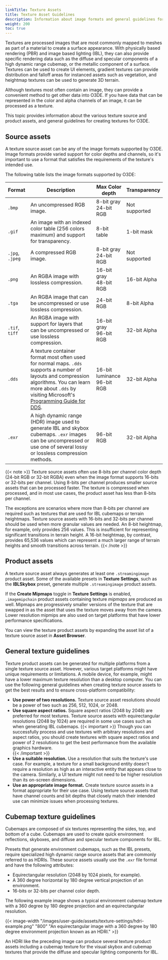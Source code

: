 ```yaml
---
linkTitle: Texture Assets
title: Texture Asset Guidelines
description: Information about image formats and general guidelines for processing textures with Texture settings in Open 3D Engine (O3DE).
weight: 200
toc: true
---
```


Textures are processed images that are most commonly mapped to meshes as part of a material to create a surface appearance. With physically based rendering (PBR) and image based lighting (IBL), they can also provide specific rendering data such as the diffuse and specular components of a high dynamic range cubemap, or the metallic component of a surface. Textures can be used to create UI elements, gradient textures can provide distribution and falloff areas for instanced assets such as vegetation, and heightmap textures can be used to generate 3D terrain.

Although textures most often contain an image, they can provide a convenient method to get other data into O3DE. If you have data that can be represented in the color and alpha channels of an image, it can be processed as a texture.

This topic provides information about the various texture source and product assets, and general guidelines for creating textures for O3DE.

## Source assets

A texture source asset can be any of the image formats supported by O3DE. Image formats provide varied support for color depths and channels, so it's important to use a format that satisfies the requirements of the texture's intended use.

The following table lists the image formats supported by O3DE:

| **Format** | **Description** | **Max Color depth** | **Transparency** |
| - | - | - | - |
| `.bmp` | An uncompressed RGB image. | 8-bit gray<br>24-bit RGB | Not supported |
| `.gif` | An image with an indexed color table (256 colors maximum) and support for transparency.  | 8-bit table | 1-bit mask |
| `.jpg`, `.jpeg` | A compressed RGB image. | 8-bit gray<br>24-bit RGB | Not supported |
| `.png` | An RGBA image with lossless compression. | 16-bit gray<br>48-bit RGB | 16-bit Alpha |
| `.tga` | An RGBA image that can be uncompressed or use lossless compression. | 24-bit RGB | 8-bit Alpha |
| `.tif`, `tiff` | An RGBA image with support for layers that can be uncompressed or use lossless compression. | 16-bit gray<br>96-bit RGB | 32-bit Alpha |
| `.dds` | A texture container format most often used for normal maps. `.dds` supports a number of layouts and compression algorithms. You can learn more about `.dds` by visiting Microsoft's [Programming Guide for DDS](https://docs.microsoft.com/en-us/windows/win32/direct3ddds/dx-graphics-dds-pguide). | 16-bit luminance<br>96-bit RGB | 32-bit Alpha |
| `.exr` | A high dynamic range (HDR) image used to generate IBL and skybox cubemaps. `.exr` images can be uncompressed or use one of several lossy or lossless compression methods. | 96-bit RGB | 32-bit Alpha |

{{< note >}}
Texture source assets often use 8-bits per channel color depth (24-bit RGB or 32-bit RGBA) even when the image format supports 16-bits or 32-bits per channel. Using 8-bits per channel produces smaller source assets that can be processed faster. The texture is compressed when processed, and in most use cases, the product asset has less than 8-bits per channel.

The exceptions are scenarios where more than 8-bits per channel are required such as textures that are used for IBL cubemaps or terrain heightmaps. Texture source assets with 16-bits and 32-bits per channel should be used when more granular values are needed. An 8-bit heightmap, for example, only provides 256 values. This is insufficient for representing significant transitions in terrain height. A 16-bit heightmap, by contrast, provides 65,536 values which can represent a much larger range of terrain heights and smooth transitions across terrain. 
{{< /note >}}

## Product assets

A texture source asset always generates at least one `.streamingimage` product asset. Some of the available presets in **Texture Settings**, such as the **IBLSkybox** preset, generate multiple `.streamingimage` product assets.

If the **Create Mipmaps** toggle in **Texture Settings** is enabled, `.imagemipchain` product assets containing texture *mipmaps* are produced as well. Mipmaps are progressively smaller versions of the texture that are swapped in as the asset that uses the texture moves away from the camera. Lower resolution mipmips are also used on target platforms that have lower performance specifications.

You can view the texture product assets by expanding the asset list of a texture source asset in **Asset Browser**.

## General texture guidelines

Texture product assets can be generated for multiple platforms from a single texture source asset. However, various target platforms might have unique requirements or limitations. A mobile device, for example, might have a lower maximum texture resolution than a desktop computer. You can use the following general guidelines when creating texture source assets to get the best results and to ensure cross-platform compatibility:

* **Use power of two resolutions.** Texture source asset resolutions should be a power of two such as 256, 512, 1024, or 2048.
* **Use square aspect ratios.** Square aspect ratios (2048 by 2048) are preferred for most textures. Texture source assets with equirectangular resolutions (2048 by 1024) are required in some use cases such as when generating IBL cubemaps.
    {{< important >}}
Though you can successfully process and use textures with arbitrary resolutions and aspect ratios, you should create textures with square aspect ratios and power of 2 resolutions to get the best performance from the available graphics hardware.   
    {{< /important >}}
* **Use a suitable resolution.** Use a resolution that suits the texture's use case. For example, a texture for a small background entity doesn't require a resolution as high as an interactive entity that appears close to the camera. Similarly, a UI texture might not need to be higher resolution than its on-screen dimensions.
* **Use an appropriate image format.** Create texture source assets in a format appropriate for their use case. Using texture source assets that have channel counts and bit depths that closely match their intended use can minimize issues when processing textures.

## Cubemap texture guidelines

Cubemaps are composed of six textures representing the sides, top, and bottom of a cube. Cubemaps are used to create quick environment reflections, skyboxes, and diffuse and specular texture components for IBL.

Presets that generate environment cubemaps, such as the IBL presets, require specialized high dynamic range source assets that are commonly referred to as HDRIs. These source assets usually use the `.exr` file format and have the following attributes:

* Equirectangular resolution (2048 by 1024 pixels, for example).
* A 360 degree horizontal by 180 degree vertical projection of an environment.
* 16-bits or 32-bits per channel color depth. 

The following example image shows a typical environment cubemap texture with a 360 degree by 180 degree projection and an equirectangular resolution.

{{< image-width "/images/user-guide/assets/texture-settings/hdri-example.png" "800" "An equirectangular image with a 360 degree by 180 degree environment projection known as an HDRI." >}}

An HDRI like the preceding image can produce several texture product assets including a cubemap texture for the visual skybox and cubemap textures that provide the diffuse and specular lighting components for IBL.